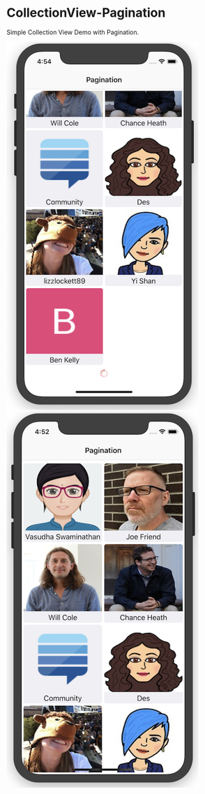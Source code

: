 # CollectionView-Pagination
Simple Collection View Demo with Pagination.

![alt text](https://raw.githubusercontent.com/raj-engineer/CollectionView-Pagination/master/CollectionView-Pagination/Screenshots/Screen%20Shot%202018-11-30%20at%204.54.33%20PM.png)  ![alt text](https://raw.githubusercontent.com/raj-engineer/CollectionView-Pagination/master/CollectionView-Pagination/Screenshots/Screen%20Shot%202018-11-30%20at%204.52.39%20PM.png)        
